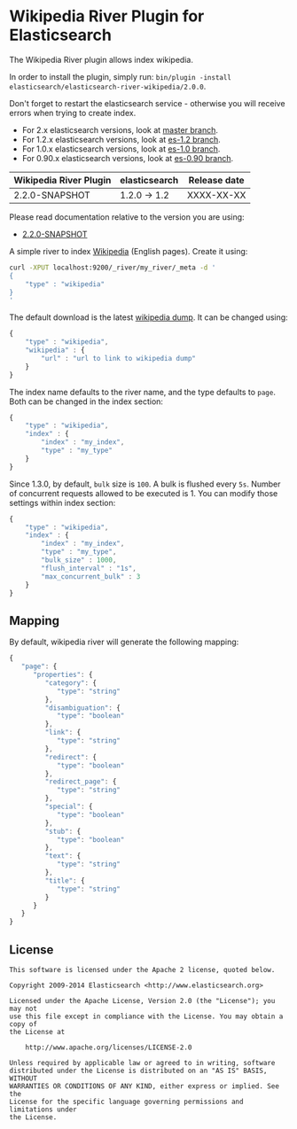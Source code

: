 Wikipedia River Plugin for Elasticsearch
==================================

The Wikipedia River plugin allows index wikipedia.

In order to install the plugin, simply run: `bin/plugin -install elasticsearch/elasticsearch-river-wikipedia/2.0.0`.

Don't forget to restart the elasticsearch service - otherwise you will receive errors when trying to create index.

* For 2.x elasticsearch versions, look at [master branch](https://github.com/elasticsearch/elasticsearch-river-wikipedia/tree/master).
* For 1.2.x elasticsearch versions, look at [es-1.2 branch](https://github.com/elasticsearch/elasticsearch-river-wikipedia/tree/es-1.2).
* For 1.0.x elasticsearch versions, look at [es-1.0 branch](https://github.com/elasticsearch/elasticsearch-river-wikipedia/tree/es-1.0).
* For 0.90.x elasticsearch versions, look at [es-0.90 branch](https://github.com/elasticsearch/elasticsearch-river-wikipedia/tree/es-0.90).

|   Wikipedia River Plugin   |    elasticsearch    | Release date |
|----------------------------|---------------------|:------------:|
| 2.2.0-SNAPSHOT             | 1.2.0 -> 1.2        |  XXXX-XX-XX  |

Please read documentation relative to the version you are using:

* [2.2.0-SNAPSHOT](https://github.com/elasticsearch/elasticsearch-river-couchdb/blob/es-1.2/README.md)

A simple river to index [Wikipedia](http://en.wikipedia.org) (English pages). Create it using:

```sh
curl -XPUT localhost:9200/_river/my_river/_meta -d '
{
    "type" : "wikipedia"
}
'
```

The default download is the latest [wikipedia dump](http://download.wikimedia.org/enwiki/latest/enwiki-latest-pages-articles.xml.bz2). It can be changed using:

```javascript
{
    "type" : "wikipedia",
    "wikipedia" : {
        "url" : "url to link to wikipedia dump"
    }
}
```

The index name defaults to the river name, and the type defaults to `page`. Both can be changed in the index section:

```javascript
{
    "type" : "wikipedia",
    "index" : {
        "index" : "my_index",
        "type" : "my_type"
    }
}
```

Since 1.3.0, by default, `bulk` size is `100`. A bulk is flushed every `5s`. Number of concurrent requests allowed to be executed is 1.
You can modify those settings within index section:

```javascript
{
    "type" : "wikipedia",
    "index" : {
        "index" : "my_index",
        "type" : "my_type",
        "bulk_size" : 1000,
        "flush_interval" : "1s",
        "max_concurrent_bulk" : 3
    }
}
```

Mapping
-------

By default, wikipedia river will generate the following mapping:

```javascript
{
   "page": {
      "properties": {
         "category": {
            "type": "string"
         },
         "disambiguation": {
            "type": "boolean"
         },
         "link": {
            "type": "string"
         },
         "redirect": {
            "type": "boolean"
         },
         "redirect_page": {
            "type": "string"
         },
         "special": {
            "type": "boolean"
         },
         "stub": {
            "type": "boolean"
         },
         "text": {
            "type": "string"
         },
         "title": {
            "type": "string"
         }
      }
   }
}
```


License
-------

    This software is licensed under the Apache 2 license, quoted below.

    Copyright 2009-2014 Elasticsearch <http://www.elasticsearch.org>

    Licensed under the Apache License, Version 2.0 (the "License"); you may not
    use this file except in compliance with the License. You may obtain a copy of
    the License at

        http://www.apache.org/licenses/LICENSE-2.0

    Unless required by applicable law or agreed to in writing, software
    distributed under the License is distributed on an "AS IS" BASIS, WITHOUT
    WARRANTIES OR CONDITIONS OF ANY KIND, either express or implied. See the
    License for the specific language governing permissions and limitations under
    the License.
